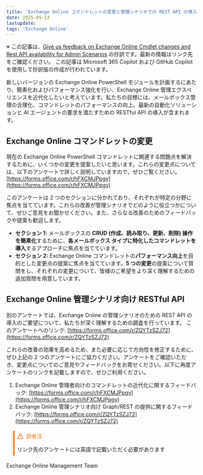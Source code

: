 ```yaml
---
title: 'Exchange Online コマンドレットの変更と管理シナリオでの REST API の導入に関するフィードバックをお寄せください'
date: 2025-05-13
lastupdate:
tags: 'Exchange Online'
---
```

※ この記事は、[Give us feedback on Exchange Online Cmdlet changes and Rest API availability for Admin Scenarios](https://techcommunity.microsoft.com/blog/exchange/give-us-feedback-on-exchange-online-cmdlet-changes-and-rest-api-availability-for/4412953) の抄訳です。最新の情報はリンク先をご確認ください。
この記事は Microsoft 365 Copilot および GitHub Copilot を使用して抄訳版の作成が行われています。

新しいバージョンの Exchange Online PowerShell モジュールを計画するにあたり、簡素化およびパフォーマンス強化を行い、Exchange Online 管理エクスペリエンスを近代化したいと考えています。私たちの目標には、メールボックス管理の合理化、コマンドレットのパフォーマンスの向上、最新の自動化ソリューションと AI エージェントの要求を満たすための RESTful API の導入が含まれます。

## Exchange Online コマンドレットの変更

現在の Exchange Online PowerShell コマンドレットに関連する問題点を解決するために、いくつかの変更を提案したいと思います。これらの変更点については、以下のアンケートで詳しく説明していますので、ぜひご覧ください。  
[https://forms.office.com/r/hFXCMJPpgv](https://forms.office.com/r/hFXCMJPpgv)

このアンケートは 2 つのセクションに分かれており、それぞれが特定の分野に焦点を当てています。これらの改善が管理シナリオでどのように役立つかについて、ぜひご意見をお聞かせください。また、さらなる改善のためのフィードバックや提案も歓迎します。

- **セクション 1:** メールボックスの **CRUD (作成、読み取り、更新、削除) 操作を簡素化**するために、**各メールボックス タイプに特化したコマンドレットを導入**するアプローチに焦点を当てています。
- **セクション 2:** Exchange Online コマンドレットの**パフォーマンス向上**を目的とした変更点の提案に焦点を当てています。**5 つの変更**の提案について質問をし、それぞれの変更について、皆様のご希望をより深く理解するための追加質問を用意しています。

## Exchange Online 管理シナリオ向け RESTful API

別のアンケートでは、Exchange Online の管理シナリオのための REST API の導入のご要望について、私たちが深く理解するための調査を行っています。
このアンケートへのリンク: [https://forms.office.com/r/ZQYTzSZJ72](https://forms.office.com/r/ZQYTzSZJ72)

これらの改善の効果を高めるため、また必要に応じて方向性を修正するために、ぜひ上記の 2 つのアンケートにご協力ください。アンケートをご確認いただき、変更点についてのご意見やフィードバックをお寄せください。以下に再度アンケートのリンクを記載しますので、ぜひご利用ください。


1. Exchange Online 管理者向けのコマンドレットの近代化に関するフィードバック: [https://forms.office.com/r/hFXCMJPpgv](https://forms.office.com/r/hFXCMJPpgv)
2. Exchange Online 管理シナリオ向け Graph/REST の提供に関するフィードバック: [https://forms.office.com/r/ZQYTzSZJ72](https://forms.office.com/r/ZQYTzSZJ72)

<div style="margin:1.25em;border-left:4px solid #ff7518;padding:.5em">
<div style="margin:0 0 16px 0;display:flex;align-items:center;line-height:1;color:#ff7518">
<svg viewBox="0 0 16 16" width="16" height="16" aria-hidden="true" style="margin-right:8px"><path fill="#ff7518" d="M6.457 1.047c.659-1.234 2.427-1.234 3.086 0l6.082 11.378A1.75 1.75 0 0 1 14.082 15H1.918a1.75 1.75 0 0 1-1.543-2.575Zm1.763.707a.25.25 0 0 0-.44 0L1.698 13.132a.25.25 0 0 0 .22.368h12.164a.25.25 0 0 0 .22-.368Zm.53 3.996v2.5a.75.75 0 0 1-1.5 0v-2.5a.75.75 0 0 1 1.5 0ZM9 11a1 1 0 1 1-2 0 1 1 0 0 1 2 0Z"></path></svg>
訳者注
</div>
リンク先のアンケートには英語で記載いただく必要があります
</div>

Exchange Online Management Team

